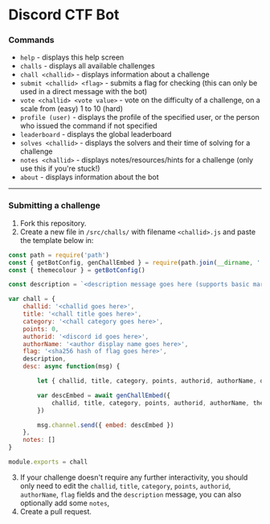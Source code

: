 # Discord CTF Bot

### Commands

- `help` - displays this help screen
- `challs` - displays all available challenges
- `chall <challid>` - displays information about a challenge
- `submit <challid> <flag>` - submits a flag for checking (this can only be used in a direct message with the bot)
- `vote <challid> <vote value>` - vote on the difficulty of a challenge, on a scale from (easy) 1 to 10 (hard)
- `profile (user)` - displays the profile of the specified user, or the person who issued the command if not specified
- `leaderboard` - displays the global leaderboard
- `solves <challid>` - displays the solvers and their time of solving for a challenge
- `notes <challid>` - displays notes/resources/hints for a challenge (only use this if you're stuck!)
- `about` - displays information about the bot

---

### Submitting a challenge

1. Fork this repository.
2. Create a new file in `/src/challs/` with filename `<challid>.js` and paste the template below in:

```javascript
const path = require('path')
const { getBotConfig, genChallEmbed } = require(path.join(__dirname, '../util/util'))
const { themecolour } = getBotConfig()

const description = `<description message goes here (supports basic markdown)>`

var chall = {
    challid: '<challid goes here>',
    title: '<chall title goes here>',
    category: '<chall category goes here>',
    points: 0,
    authorid: '<discord id goes here>',
    authorName: '<author display name goes here>',
    flag: '<sha256 hash of flag goes here>',
    description,
    desc: async function(msg) {

        let { challid, title, category, points, authorid, authorName, description } = chall

        var descEmbed = await genChallEmbed({
            challid, title, category, points, authorid, authorName, themecolour, description
        })

        msg.channel.send({ embed: descEmbed })
    },
    notes: []
}

module.exports = chall
```

3. If your challenge doesn't require any further interactivity, you should only need to edit the `challid`, `title`, `category`, `points`, `authorid`, `authorName`, `flag` fields and the `description` message, you can also optionally add some `notes`,
4. Create a pull request.

